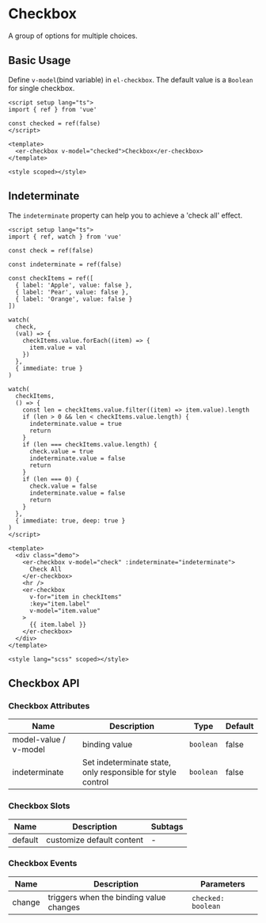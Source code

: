 # Checkbox

A group of options for multiple choices.


## Basic Usage

Define `v-model`(bind variable) in `el-checkbox`. The default value is a `Boolean` for single checkbox.

```vue preview
<script setup lang="ts">
import { ref } from 'vue'

const checked = ref(false)
</script>

<template>
  <er-checkbox v-model="checked">Checkbox</er-checkbox>
</template>

<style scoped></style>
```

## Indeterminate

The `indeterminate` property can help you to achieve a 'check all' effect.

```vue preview
<script setup lang="ts">
import { ref, watch } from 'vue'

const check = ref(false)

const indeterminate = ref(false)

const checkItems = ref([
  { label: 'Apple', value: false },
  { label: 'Pear', value: false },
  { label: 'Orange', value: false }
])

watch(
  check,
  (val) => {
    checkItems.value.forEach((item) => {
      item.value = val
    })
  },
  { immediate: true }
)

watch(
  checkItems,
  () => {
    const len = checkItems.value.filter((item) => item.value).length
    if (len > 0 && len < checkItems.value.length) {
      indeterminate.value = true
      return
    }
    if (len === checkItems.value.length) {
      check.value = true
      indeterminate.value = false
      return
    }
    if (len === 0) {
      check.value = false
      indeterminate.value = false
      return
    }
  },
  { immediate: true, deep: true }
)
</script>

<template>
  <div class="demo">
    <er-checkbox v-model="check" :indeterminate="indeterminate">
      Check All
    </er-checkbox>
    <hr />
    <er-checkbox
      v-for="item in checkItems"
      :key="item.label"
      v-model="item.value"
    >
      {{ item.label }}
    </er-checkbox>
  </div>
</template>

<style lang="scss" scoped></style>
```

## Checkbox API

### Checkbox Attributes

| Name | Description | Type | Default |
| ---- | ----------- | ---- | ---- |
| model-value / v-model | binding value | `boolean` | false |
| indeterminate | Set indeterminate state, only responsible for style control | `boolean` | false |

### Checkbox Slots

| Name | Description | Subtags |
| ---- | ----------- | ---- |
| default | customize default content | - |


### Checkbox Events

| Name | Description | Parameters |
| ---- | ----------- | ---- |
| change | triggers when the binding value changes | `checked: boolean` |



